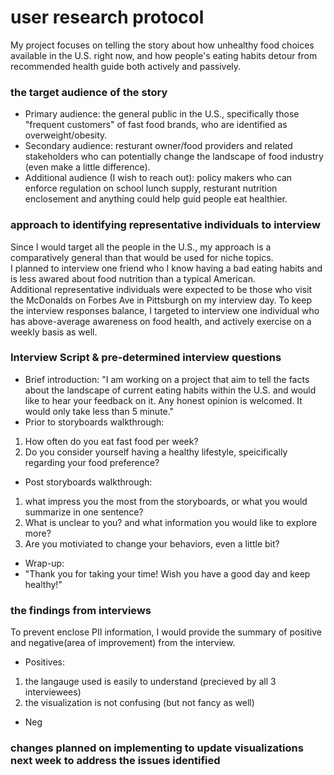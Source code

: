 # user research protocol
My project focuses on telling the story about how unhealthy food choices available in the U.S. right now, and how people's eating habits detour from recommended health guide both actively and passively.
### the target audience of the story
- Primary audience: the general public in the U.S., specifically those "frequent customers" of fast food brands, who are identified as overweight/obesity.
- Secondary audience: resturant owner/food providers and related stakeholders who can potentially change the landscape of food industry (even make a little difference).
- Additional audience (I wish to reach out): policy makers who can enforce regulation on school lunch supply, resturant nutrition enclosement and anything could help guid people eat healthier.

### approach to identifying representative individuals to interview
Since I would target all the people in the U.S., my approach is a comparatively general than that would be used for niche topics. <br/>
I planned to interview one friend who I know having a bad eating habits and is less awared about food nutrition than a typical American.   
Additional representative individuals were expected to be those who visit the McDonalds on Forbes Ave in Pittsburgh on my interview day.
To keep the interview responses balance, I targeted to interview one individual who has above-average awareness on food health, and actively exercise on a weekly basis as well. 
### Interview Script & pre-determined interview questions
- Brief introduction:
"I am working on a project that aim to tell the facts about the landscape of current eating habits within the U.S. and would like to hear your feedback on it. Any honest opinion is welcomed. It would only take less than 5 minute."
- Prior to storyboards walkthrough:
1. How often do you eat fast food per week? 
2. Do you consider yourself having a healthy lifestyle, speicifically regarding your food preference?
- Post storyboards walkthrough:
1. what impress you the most from the storyboards, or what you would summarize in one sentence?
2. What is unclear to you? and what information you would like to explore more?
3. Are you motiviated to change your behaviors, even a little bit?
- Wrap-up:
- "Thank you for taking your time! Wish you have a good day and keep healthy!"
### the findings from interviews
To prevent enclose PII information, I would provide the summary of positive and negative(area of improvement) from the interview.
- Positives:
1. the langauge used is easily to understand (precieved by all 3 interviewees)
2. the visualization is not confusing (but not fancy as well)

- Neg

### changes planned on implementing to update visualizations next week to address the issues identified
